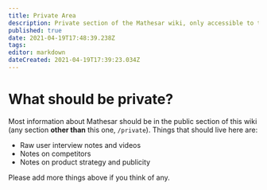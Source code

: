 ```yaml
---
title: Private Area
description: Private section of the Mathesar wiki, only accessible to the core team.
published: true
date: 2021-04-19T17:48:39.238Z
tags: 
editor: markdown
dateCreated: 2021-04-19T17:39:23.034Z
---
```


# What should be private?

Most information about Mathesar should be in the public section of this wiki (any section **other than** this one, `/private`). Things that should live here are:

- Raw user interview notes and videos
- Notes on competitors
- Notes on product strategy and publicity

Please add more things above if you think of any.